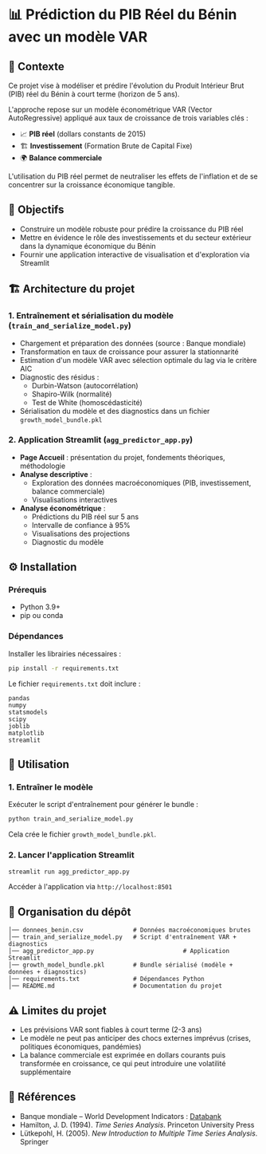 # 📊 Prédiction du PIB Réel du Bénin avec un modèle VAR

## 📝 Contexte

Ce projet vise à modéliser et prédire l'évolution du Produit Intérieur Brut (PIB) réel du Bénin à court terme (horizon de 5 ans).

L'approche repose sur un modèle économétrique VAR (Vector AutoRegressive) appliqué aux taux de croissance de trois variables clés :

* 📈 **PIB réel** (dollars constants de 2015)
* 🏗️ **Investissement** (Formation Brute de Capital Fixe)
* 🌍 **Balance commerciale**

L'utilisation du PIB réel permet de neutraliser les effets de l'inflation et de se concentrer sur la croissance économique tangible.

## 🎯 Objectifs

* Construire un modèle robuste pour prédire la croissance du PIB réel
* Mettre en évidence le rôle des investissements et du secteur extérieur dans la dynamique économique du Bénin
* Fournir une application interactive de visualisation et d'exploration via Streamlit

## 🏗️ Architecture du projet

### 1. Entraînement et sérialisation du modèle (`train_and_serialize_model.py`)

* Chargement et préparation des données (source : Banque mondiale)
* Transformation en taux de croissance pour assurer la stationnarité
* Estimation d'un modèle VAR avec sélection optimale du lag via le critère AIC
* Diagnostic des résidus :
  * Durbin-Watson (autocorrélation)
  * Shapiro-Wilk (normalité)
  * Test de White (homoscédasticité)
* Sérialisation du modèle et des diagnostics dans un fichier `growth_model_bundle.pkl`

### 2. Application Streamlit (`agg_predictor_app.py`)

* **Page Accueil** : présentation du projet, fondements théoriques, méthodologie
* **Analyse descriptive** :
  * Exploration des données macroéconomiques (PIB, investissement, balance commerciale)
  * Visualisations interactives
* **Analyse économétrique** :
  * Prédictions du PIB réel sur 5 ans
  * Intervalle de confiance à 95%
  * Visualisations des projections
  * Diagnostic du modèle

## ⚙️ Installation

### Prérequis

* Python 3.9+
* pip ou conda

### Dépendances

Installer les librairies nécessaires :

```bash
pip install -r requirements.txt
```

Le fichier `requirements.txt` doit inclure :

```
pandas
numpy
statsmodels
scipy
joblib
matplotlib
streamlit
```

## 🚀 Utilisation

### 1. Entraîner le modèle

Exécuter le script d'entraînement pour générer le bundle :

```bash
python train_and_serialize_model.py
```

Cela crée le fichier `growth_model_bundle.pkl`.

### 2. Lancer l'application Streamlit

```bash
streamlit run agg_predictor_app.py
```

Accéder à l'application via `http://localhost:8501`

## 📂 Organisation du dépôt

```
│── donnees_benin.csv              # Données macroéconomiques brutes
│── train_and_serialize_model.py   # Script d'entraînement VAR + diagnostics
│── agg_predictor_app.py                         # Application Streamlit
│── growth_model_bundle.pkl        # Bundle sérialisé (modèle + données + diagnostics)
│── requirements.txt               # Dépendances Python
│── README.md                      # Documentation du projet
```

## ⚠️ Limites du projet

* Les prévisions VAR sont fiables à court terme (2-3 ans)
* Le modèle ne peut pas anticiper des chocs externes imprévus (crises, politiques économiques, pandémies)
* La balance commerciale est exprimée en dollars courants puis transformée en croissance, ce qui peut introduire une volatilité supplémentaire

## 📖 Références

* Banque mondiale – World Development Indicators : [Databank](https://databank.worldbank.org/source/world-development-indicators)
* Hamilton, J. D. (1994). *Time Series Analysis*. Princeton University Press
* Lütkepohl, H. (2005). *New Introduction to Multiple Time Series Analysis*. Springer
